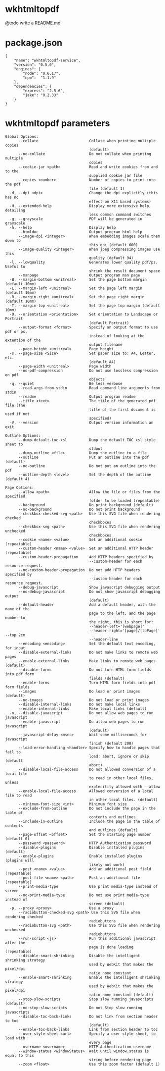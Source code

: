 # wkhtmltopdf

@todo write a README.md

# package.json
	
	{
		"name": "wkhtmltopdf-service",
		"version": "0.5.0",
		"engines": {
			"node": "0.6.17",
			"npm": 	"1.1.9"
		},
		"dependencies": {
			"express": "2.5.6",
			"jake": "0.2.33"
		}
	}
	
# wkhtmltopdf parameters

	Global Options:
		  --collate                       Collate when printing multiple copies
										  (default)
		  --no-collate                    Do not collate when printing multiple
										  copies
		  --cookie-jar <path>             Read and write cookies from and to the
										  supplied cookie jar file
		  --copies <number>               Number of copies to print into the pdf
										  file (default 1)
	  -d, --dpi <dpi>                     Change the dpi explicitly (this has no
										  effect on X11 based systems)
	  -H, --extended-help                 Display more extensive help, detailing
										  less common command switches
	  -g, --grayscale                     PDF will be generated in grayscale
	  -h, --help                          Display help
		  --htmldoc                       Output program html help
		  --image-dpi <integer>           When embedding images scale them down to
										  this dpi (default 600)
		  --image-quality <integer>       When jpeg compressing images use this
										  quality (default 94)
	  -l, --lowquality                    Generates lower quality pdf/ps. Useful to
										  shrink the result document space
		  --manpage                       Output program man page
	  -B, --margin-bottom <unitreal>      Set the page bottom margin (default 10mm)
	  -L, --margin-left <unitreal>        Set the page left margin (default 10mm)
	  -R, --margin-right <unitreal>       Set the page right margin (default 10mm)
	  -T, --margin-top <unitreal>         Set the page top margin (default 10mm)
	  -O, --orientation <orientation>     Set orientation to Landscape or Portrait
										  (default Portrait)
		  --output-format <format>        Specify an output format to use pdf or ps,
										  instead of looking at the extention of the
										  output filename
		  --page-height <unitreal>        Page height
	  -s, --page-size <Size>              Set paper size to: A4, Letter, etc.
										  (default A4)
		  --page-width <unitreal>         Page width
		  --no-pdf-compression            Do not use lossless compression on pdf
										  objects
	  -q, --quiet                         Be less verbose
		  --read-args-from-stdin          Read command line arguments from stdin
		  --readme                        Output program readme
		  --title <text>                  The title of the generated pdf file (The
										  title of the first document is used if not
										  specified)
	  -V, --version                       Output version information an exit
	
	Outline Options:
		  --dump-default-toc-xsl          Dump the default TOC xsl style sheet to
										  stdout
		  --dump-outline <file>           Dump the outline to a file
		  --outline                       Put an outline into the pdf (default)
		  --no-outline                    Do not put an outline into the pdf
		  --outline-depth <level>         Set the depth of the outline (default 4)
	
	Page Options:
		  --allow <path>                  Allow the file or files from the specified
										  folder to be loaded (repeatable)
		  --background                    Do print background (default)
		  --no-background                 Do not print background
		  --checkbox-checked-svg <path>   Use this SVG file when rendering checked
										  checkboxes
		  --checkbox-svg <path>           Use this SVG file when rendering unchecked
										  checkboxes
		  --cookie <name> <value>         Set an additional cookie (repeatable)
		  --custom-header <name> <value>  Set an additional HTTP header (repeatable)
		  --custom-header-propagation     Add HTTP headers specified by
										  --custom-header for each resource request.
		  --no-custom-header-propagation  Do not add HTTP headers specified by
										  --custom-header for each resource request.
		  --debug-javascript              Show javascript debugging output
		  --no-debug-javascript           Do not show javascript debugging output
										  (default)
		  --default-header                Add a default header, with the name of the
										  page to the left, and the page number to
										  the right, this is short for:
										  --header-left='[webpage]'
										  --header-right='[page]/[toPage]' --top 2cm
										  --header-line
		  --encoding <encoding>           Set the default text encoding, for input
		  --disable-external-links        Do not make links to remote web pages
		  --enable-external-links         Make links to remote web pages (default)
		  --disable-forms                 Do not turn HTML form fields into pdf form
										  fields (default)
		  --enable-forms                  Turn HTML form fields into pdf form fields
		  --images                        Do load or print images (default)
		  --no-images                     Do not load or print images
		  --disable-internal-links        Do not make local links
		  --enable-internal-links         Make local links (default)
	  -n, --disable-javascript            Do not allow web pages to run javascript
		  --enable-javascript             Do allow web pages to run javascript
										  (default)
		  --javascript-delay <msec>       Wait some milliseconds for javascript
										  finish (default 200)
		  --load-error-handling <handler> Specify how to handle pages that fail to
										  load: abort, ignore or skip (default
										  abort)
		  --disable-local-file-access     Do not allowed conversion of a local file
										  to read in other local files, unless
										  explecitily allowed with --allow
		  --enable-local-file-access      Allowed conversion of a local file to read
										  in other local files. (default)
		  --minimum-font-size <int>       Minimum font size
		  --exclude-from-outline          Do not include the page in the table of
										  contents and outlines
		  --include-in-outline            Include the page in the table of contents
										  and outlines (default)
		  --page-offset <offset>          Set the starting page number (default 0)
		  --password <password>           HTTP Authentication password
		  --disable-plugins               Disable installed plugins (default)
		  --enable-plugins                Enable installed plugins (plugins will
										  likely not work)
		  --post <name> <value>           Add an additional post field (repeatable)
		  --post-file <name> <path>       Post an additional file (repeatable)
		  --print-media-type              Use print media-type instead of screen
		  --no-print-media-type           Do not use print media-type instead of
										  screen (default)
	  -p, --proxy <proxy>                 Use a proxy
		  --radiobutton-checked-svg <path> Use this SVG file when rendering checked
										  radiobuttons
		  --radiobutton-svg <path>        Use this SVG file when rendering unchecked
										  radiobuttons
		  --run-script <js>               Run this additional javascript after the
										  page is done loading (repeatable)
		  --disable-smart-shrinking       Disable the intelligent shrinking strategy
										  used by WebKit that makes the pixel/dpi
										  ratio none constant
		  --enable-smart-shrinking        Enable the intelligent shrinking strategy
										  used by WebKit that makes the pixel/dpi
										  ratio none constant (default)
		  --stop-slow-scripts             Stop slow running javascripts (default)
		  --no-stop-slow-scripts          Do not Stop slow running javascripts
		  --disable-toc-back-links        Do not link from section header to toc
										  (default)
		  --enable-toc-back-links         Link from section header to toc
		  --user-style-sheet <url>        Specify a user style sheet, to load with
										  every page
		  --username <username>           HTTP Authentication username
		  --window-status <windowStatus>  Wait until window.status is equal to this
										  string before rendering page
		  --zoom <float>                  Use this zoom factor (default 1)

